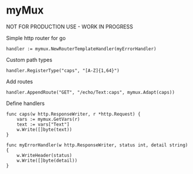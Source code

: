 # myMux



NOT FOR PRODUCTION USE - WORK IN PROGRESS

Simple http router for go


	handler := mymux.NewRouterTemplateHandler(myErrorHandler)

Custom path types

	handler.RegisterType("caps", "[A-Z]{1,64}")
	
Add routes
	
	handler.AppendRoute("GET", "/echo/Text:caps", mymux.Adapt(caps))
    
Define handlers
    
    func caps(w http.ResponseWriter, r *http.Request) {
        vars := mymux.GetVars(r)
        text := vars["Text"]
        w.Write([]byte(text))
    }
    
    func myErrorHandler(w http.ResponseWriter, status int, detail string) {
        w.WriteHeader(status)
        w.Write([]byte(detail))
    }
